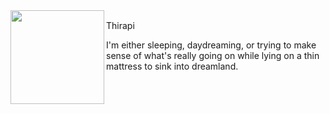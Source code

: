 <img align="left" height="150px" width="150px" src="https://cdna.artstation.com/p/assets/images/images/035/589/978/original/pixel-jeff-dream2.gif?1615369313">

<span font-size="28px">Thirapi</span> <img height="16px" src="https://thiraph.vercel.app/favicon.ico" />

<p>I'm either sleeping, daydreaming, or trying to make sense of what's really going on while lying on a thin mattress to sink into dreamland.</p>
